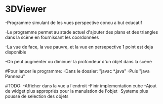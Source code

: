 # 3DViewer

-Programme simulant de les vues perspective concu a but educatif

-Le programme permet au stade actuel d'ajouter des plans et des triangles dans la scène en fournissant les coordonnées

-La vue de face, la vue pauvre, et la vue en persepective 1 point est deja disponible

-On peut augmenter ou diminuer la profondeur d'un objet dans la scene

#Pour lancer le programme:
-Dans le dossier: "javac *.java"
-Puis "java Panneau"

#TODO:
-Afficher dans la vue a l'endroit
-Finir implementation cube
-Ajout de widget plus appropriés pour la manulation de l'objet
-Systeme plus poussé de selection des objets

